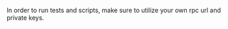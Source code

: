In order to run tests and scripts, make sure to utilize your own rpc url and private keys.











